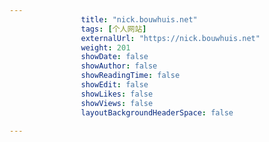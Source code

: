 ---
                title: "nick.bouwhuis.net"
                tags: [个人网站]
                externalUrl: "https://nick.bouwhuis.net"
                weight: 201
                showDate: false
                showAuthor: false
                showReadingTime: false
                showEdit: false
                showLikes: false
                showViews: false
                layoutBackgroundHeaderSpace: false
                ---

